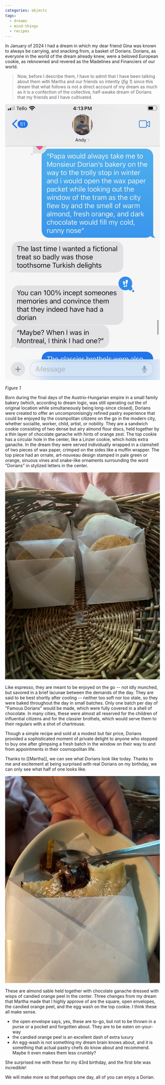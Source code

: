 ```yaml
---
categories: objects
tags:
  - dreams
  - mind-things
  - recipes
---
```

In January of 2024 I had a dream in which my dear friend Gina was known to always be carrying, and snacking from, a basket of Dorians. Dorians, as everyone in the world of the dream already knew, were a beloved European cookie, as reknowned and revered as the Madelines and Financiers of our world.

> Now, before I describe them, I have to admit that I have been talking about them with Martha and our friends so intently  (*fig 1*) since this dream that what follows is not a direct account of my dream as much as it is a confection of the collective, half-awake dream of Dorians that my friends and I have cultivated.

![A set of texts describing the lore of Dorains as: Papa would always take me to Monsieur Dorian's bakery on the way to the trolly stop in winter and i would open the wax paper packet while looking out the window of the tram as the city flew by and the smell of warm almond, fresh orange, and dark chocolate would fill my cold, runny nose.](/assets/notes/dorian-fig-1.jpeg)

*Figure 1*

Born during the final days of the Austrio-Hungarian empire in a small family bakery (which, according to dream logic, was still operating out the of original location while simultaneously being long-since closed), Dorians were created to offer an uncompromisingly refined pastry experience that could be enjoyed by the cosmpolitan citizens on the go in the modern city, whether socialite, worker, child, artist, or nobility. They are a sandwich cookie consisting of two dense but airy almond flour discs, held together by a thin layer of chocolate ganache with hints of orange zest. The top cookie has a circular hole in the center, like a Linzer cookie, which holds extra ganache. In the dream they were served individually wrapped in a clamshell of two pieces of wax paper, crimped on the sides like a muffin wrapper. The top piece had an ornate, art-nouveau design stamped in pale green or orange, sinuous vines and snake-like ornaments surrounding the word "Dorians" in stylized letters in the center.

![A basket with a stack of Dorian cookies in wax paper wrappers](/assets/notes/dorians-in-basket.jpeg)

Like espresso, they are meant to be enjoyed on the go -- not idly munched, but savored in a brief lacunae between the demands of the day. They are said to be best shortly after cooling -- neither too soft nor too stale, so they were baked throughout the day in small batches. Only one batch per day of "Famous Dorians" would be made, which were fully covered in a shell of chocolate. In many cities, these were almost all reserved for the children of influential citizens and for the classier brothels, which would serve them to their regulars with a shot of chartreuse.

Though a simple recipe and sold at a modest but fair price, Dorians provided a sophisticated moment of private delight to anyone who stopped to buy one after glimpsing a fresh batch in the window on their way to and from appointments in their cosmopolitan life.

Thanks to [[Martha]], we can see what Dorians look like today. Thanks to me and excitement at being surprised with real Dorians on my birthday, we can only see what half of one looks like.

![Half a Dorian cookie in a wax paper envelope.](/assets/notes/dorian-snack.jpeg)

These are almond sable held together with chocolate ganache dressed with wisps of candied orange peel in the center. Three  changes from my dream that Martha made that I highly approve of are the square, open envelopes, the candied orange peel, and the egg wash on the top cookie. I think these all make sense.

- the open envelope says, yes, these are to-go, but not to be thrown in a purse or a pocket and forgotten about. They are to be eaten on-your-way
- the candied orange peel is an excellent dash of extra luxury
- An egg-wash is not something my dream brain knows about, and it is something that actual pastry chefs do know about and recommend. Maybe it even makes them less crumbly?

She surprised me with these for my 43rd birthday, and the first bite was incredible!

We will make more so that perhaps one day, all of you can enjoy a Dorian.

